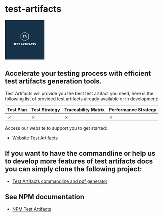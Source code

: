 # test-artifacts

<img src="test-artifacts.jpeg" alt="Test Artifacts Logo" style="width:25%; height:auto;">

## Accelerate your testing process with efficient test artifacts generation tools.

Test Artifacts will provide you the best test artifact you need, here is the following list of provided test artifacts already available or in development:

|Test Plan|Test Strategy|Traceability Matrix|Performance Strategy|
|---|---|---|---|
|&check;|&cross;|&cross;|&cross;|

Access our website to support you to get started:

* [Website Test Artifacts](https://test-artifacts.github.io/artifacts-test-site/)

## If you want to have the commandline or help us to develop more features of test artifacts docs you can simply clone the following project:

* [Test Artifacts commandline and pdf generator](https://github.com/test-artifacts/artifacts-test-generator)

## See NPM documentation

* [NPM Test Artifacts](https://www.npmjs.com/package/test-artifacts)
